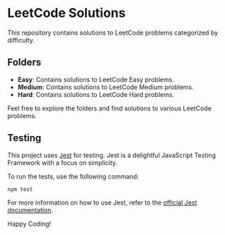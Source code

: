 # LeetCode Solutions

This repository contains solutions to LeetCode problems categorized by difficulty.

## Folders

- **Easy**: Contains solutions to LeetCode Easy problems.
- **Medium**: Contains solutions to LeetCode Medium problems.
- **Hard**: Contains solutions to LeetCode Hard problems.

Feel free to explore the folders and find solutions to various LeetCode problems.

## Testing

This project uses [Jest](https://jestjs.io/) for testing. Jest is a delightful JavaScript Testing Framework with a focus on simplicity.

To run the tests, use the following command:

```bash
npm test
```

For more information on how to use Jest, refer to the [official Jest documentation](https://jestjs.io/docs/en/getting-started).

Happy Coding!

